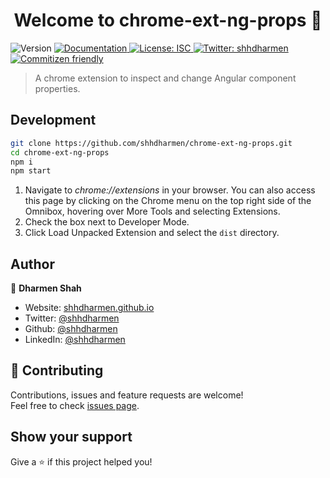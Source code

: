 <h1 align="center">Welcome to chrome-ext-ng-props 👋</h1>
<p>
  <img alt="Version" src="https://img.shields.io/badge/version-1.0.0-blue.svg?cacheSeconds=2592000" />
  <a href="https://github.com/shhdharmen/chrome-ext-ng-props" target="_blank">
    <img alt="Documentation" src="https://img.shields.io/badge/documentation-yes-brightgreen.svg" />
  </a>
  <a href="#" target="_blank">
    <img alt="License: ISC" src="https://img.shields.io/badge/License-ISC-yellow.svg" />
  </a>
  <a href="https://twitter.com/shhdharmen" target="_blank">
    <img alt="Twitter: shhdharmen" src="https://img.shields.io/twitter/follow/shhdharmen.svg?style=social" />
  </a>
  <a href="http://commitizen.github.io/cz-cli/" target="_blank">
    <img alt="Commitizen friendly" src="https://img.shields.io/badge/commitizen-friendly-brightgreen.svg">
  </a>
</p>

> A chrome extension to inspect and change Angular component properties.

## Development

```bash
git clone https://github.com/shhdharmen/chrome-ext-ng-props.git
cd chrome-ext-ng-props
npm i
npm start
```

1. Navigate to _chrome://extensions_ in your browser. You can also access this page by clicking on the Chrome menu on the top right side of the Omnibox, hovering over More Tools and selecting Extensions.
2. Check the box next to Developer Mode.
3. Click Load Unpacked Extension and select the `dist` directory.

## Author

👤 **Dharmen Shah**

- Website: [shhdharmen.github.io](https://shhdharmen.github.io)
- Twitter: [@shhdharmen](https://twitter.com/shhdharmen)
- Github: [@shhdharmen](https://github.com/shhdharmen)
- LinkedIn: [@shhdharmen](https://linkedin.com/in/shhdharmen)

## 🤝 Contributing

Contributions, issues and feature requests are welcome!<br />Feel free to check [issues page](https://github.com/shhdharmen/chrome-ext-ng-props/issues).

## Show your support

Give a ⭐️ if this project helped you!
